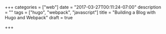 +++
categories = ["web"]
date = "2017-03-27T00:11:24-07:00"
description = ""
tags = ["hugo", "webpack", "javascript"]
title = "Building a Blog with Hugo and Webpack"
draft = true

+++

